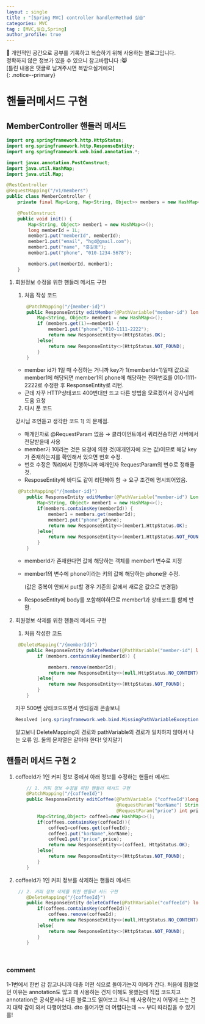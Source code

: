 ```yaml
---
layout : single
title : "[Spring MVC] controller handlerMethod 실습"
categories: MVC
tag : [MVC,실습,Spring]
author_profile: true
---
```


📌 개인적인 공간으로 공부를 기록하고 복습하기 위해 사용하는 블로그입니다. <br>
정확하지 않은 정보가 있을 수 있으니 참고바랍니다 :😸 <br>
[틀린 내용은 댓글로 남겨주시면 복받으실거에요]  
{: .notice--primary}

# 핸들러메서드 구현

## MemberController 핸들러 메서드

```java
import org.springframework.http.HttpStatus;
import org.springframework.http.ResponseEntity;
import org.springframework.web.bind.annotation.*;

import javax.annotation.PostConstruct;
import java.util.HashMap;
import java.util.Map;

@RestController
@RequestMapping("/v1/members")
public class MemberController {
    private final Map<Long, Map<String, Object>> members = new HashMap<>();

    @PostConstruct
    public void init() {
        Map<String, Object> member1 = new HashMap<>();
        long memberId = 1L;
        member1.put("memberId", memberId);
        member1.put("email", "hgd@gmail.com");
        member1.put("name", "홍길동");
        member1.put("phone", "010-1234-5678");

        members.put(memberId, member1);
    }
```

1. 회원정보 수정을 위한 핸들러 메서드 구현
    
    1) 처음 작성 코드
    
    ```java
        @PatchMapping("/{member-id}")
        public ResponseEntity editMember(@PathVariable("member-id") long memberId){
            Map<String, Object> member1 = new HashMap<>();  
            if (members.get(1)==member1) {
                member1.put("phone","010-1111-2222");
                return new ResponseEntity<>(HttpStatus.OK);
            }else{
                return new ResponseEntity<>(HttpStatus.NOT_FOUND);
            }
        }
    ```
    
    - member id가 1일 때 수정하는 거니까 key가 1(memberId=1)일때  값으로 member1에 해당되면 member1의 phone에 해당하는 전화번호를 010-1111-2222로 수정한 후 ResponseEntity로 리턴.
    - 근데 자꾸 HTTP상태코드 400번대만 뜨고 다른 방법을 모르겠어서 강사님께 도움 요청
    
    2) 다시 푼 코드
    
      강사님 조언듣고 생각한 코드 1) 의 문제점.
    
    - 매개인자로 @RequestParam 없음 → 클라이언트에서 쿼리전송하면 서버에서 전달받을때 사용
    - member가 1이라는 것은 요청에 의한 것(매개인자에 오는 값)이므로 해당 key가 존재하는지를 확인해서 있으면 번호 수정.
    - 번호 수정은 쿼리에서 진행하니까 매개인자 RequestParam의 변수로 정해줄 것.
    - ResposeEntity에 바디도 같이 리턴해야 함 → 요구 조건에 명시되어있음.
    
    ```java
     @PatchMapping("/{member-id}")
        public ResponseEntity editMember(@PathVariable("member-id") Long memberId,@RequestParam("phone") String phone){
            Map<String, Object> member1 = new HashMap<>();
            if(members.containsKey(memberId)) {
                member1 = members.get(memberId);
                member1.put("phone",phone);
                return new ResponseEntity<>(member1,HttpStatus.OK);
            }else{
                return new ResponseEntity<>(member1,HttpStatus.NOT_FOUND);
            }
        }
    ```
    
    - memberId가 존재한다면 값에 해당하는 객체를 member1 변수로 지정
    - member1의 변수에 phone이라는 키의 값에 해당하는 phone을 수정.
        
        (값은 중복이 안되서 put할 경우 기존의 값에서 새로운 값으로 변경됨)
        
    - ResposeEntity에 body를 포함해야하므로 member1과 상태코드를 함께 반환.
2. 회원정보 삭제를 위한 핸들러 메서드 구현
    
    1) 처음 작성한 코드
    
    ```java
     @DeleteMapping("/{memberId}")
        public ResponseEntity deleteMember(@PathVariable("member-id") long memberId){
            if (members.containsKey(memberId)) {
    
                members.remove(memberId);
                return new ResponseEntity<>(null,HttpStatus.NO_CONTENT);
            }else{
                return new ResponseEntity<>(HttpStatus.NOT_FOUND);
            }
        }
    ```
    
    자꾸 500번 상태코드뜨면서 안되길래 콘솔보니 
    
    ```java
    Resolved [org.springframework.web.bind.MissingPathVariableException: Required URI template variable 'member-id' for method parameter type long is not present]
    ```
    
    알고보니 DeleteMapping의 경로와 pathVariable의 경로가 일치하지 않아서 나는 오류 임.  둘의 문자열은 같아야 한다! 잊지말기
    

## 핸들러 메서드 구현 2

1. coffeeId가 1인 커피 정보 중에서 아래 정보를 수정하는 핸들러 메서드
    
    ```java
        // 1. 커피 정보 수정을 위한 핸들러 메서드 구현
        @PatchMapping("/{coffeeId}")
        public ResponseEntity editCoffee(@PathVariable ("coffeeId")long coffeeId,
                                         @RequestParam("korName") String korName,
                                         @RequestParam("price") int price){
            Map<String,Object> coffee1=new HashMap<>();
            if(coffees.containsKey(coffeeId)){
                coffee1=coffees.get(coffeeId);
                coffee1.put("korName",korName);
                coffee1.put("price",price);
                return new ResponseEntity<>(coffee1, HttpStatus.OK);
            }else{
                return new ResponseEntity<>(HttpStatus.NOT_FOUND);
            }
        }
    ```
    
2. coffeeId가 1인 커피 정보를 삭제하는 핸들러 메서드
    
    ```java
     // 2. 커피 정보 삭제를 위한 핸들러 서드 구현
        @DeleteMapping("/{coffeeId}")
        public ResponseEntity deleteCoffee(@PathVariable("coffeeId") long coffeeId){
            if(coffees.containsKey(coffeeId)){
                coffees.remove(coffeeId);
                return new ResponseEntity<>(null,HttpStatus.NO_CONTENT);
            }else{
                return new ResponseEntity<>(HttpStatus.NOT_FOUND);
            }
        }
    ```
    
<br/>

 ### comment

1-1번에서 한번 감 잡고나니까 대충 어떤 식으로 돌아가는지 이해가 간다.
처음에 힘들었던 이유는 annotation도 많고 왜 사용하는 건지 이해도 못했는데
직접 코드치고 annotation은 공식문서나 다른 블로그도 읽어보고 하니
왜 사용하는지 어떻게 쓰는 건지 대략 감이 와서 다행이었다.
dto 들어가면 더 어렵다는데 ~~ 부디 따라잡을 수 있기를!



<br/>
<br/>
<br/>
<br/>
<br/>
<br/>
<br/>